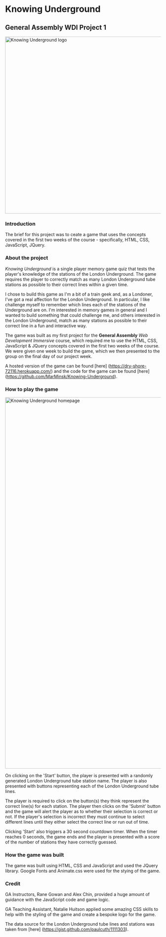 # Knowing Underground

## General Assembly WDI Project 1

<img width="572" alt="Knowing Underground logo" src="https://user-images.githubusercontent.com/24986945/28064949-726e26c6-662e-11e7-9aa1-8b39676ca2ae.png">


### Introduction
The brief for this project was to ceate a game that uses the concepts covered in the first two weeks of the course - specifically, HTML, CSS, JavaScript, JQuery.

### About the project
_Knowing Underground_ is a single player memory game quiz that tests the player's knowledge of the stations of the  London Underground. The game requires the player to correctly match as many London Underground tube stations as possible to their correct lines within a given time.

I chose to build this game as I'm a bit of a train geek and, as a Londoner, I've got a real affection for the London Underground. In particular, I like challenge myself to remember which lines each of the stations of the Underground are on. I'm interested in memory games in general and I wanted to build something that could challenge me, and others interested in the London Underground, match as many stations as possible to their correct line in a fun and interactive way.

The game was built as my first project for the **General Assembly** _Web Development Immersive_ course, which required me to use the HTML, CSS,  JavaScript & JQuery concepts covered in the first two weeks of the course. We were given one week to build the game, which we then presented to the group on the final day of our project week.  

A hosted version of the game can be found [here] (https://dry-shore-72116.herokuapp.com/) and the code for the game can be found [here] (https://github.com/MarMinsk/Knowing-Underground).

### How to play the game

<img width="1200" alt="Knowing Underground homepage" src="https://user-images.githubusercontent.com/24986945/28064992-ace88eae-662e-11e7-9064-ccb8da782f48.png">

On clicking on the 'Start' button, the player is presented with a randomly generated London Underground tube station name. The player is also presented with buttons representing each of the London Underground tube lines. 

The player is required to click on the button(s) they think represent the correct line(s) for each station. The player then clicks on the 'Submit' button and the game will alert the player as to whether their selection is correct or not. If the player's selection is incorrect they must continue to select different lines until they either select the correct line or run out of time. 

Clicking 'Start' also triggers a 30 second countdown timer. When the timer reaches 0 seconds, the game ends and the player is presented with a score of the number of stations they have correctly guessed. 

### How the game was built
The game was built using HTML, CSS and JavaScript and used the JQuery library. Google Fonts and Animate.css were used for the stying of the game. 


### Credit
GA Instructors, Rane Gowan and Alex Chin, provided a huge amount of guidance with the JavaScript code and game logic.

GA Teaching Assistant, Natalie Huitson applied some amazing CSS skills to help with the styling of the game and create a bespoke logo for the game.  

The data source for the London Underground tube lines and stations was taken from [here] (https://gist.github.com/paulcuth/1111303).